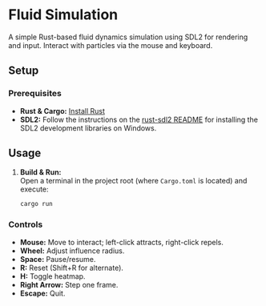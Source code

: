 # Fluid Simulation

A simple Rust-based fluid dynamics simulation using SDL2 for rendering and input. Interact with particles via the mouse and keyboard.

## Setup

### Prerequisites

- **Rust & Cargo:** [Install Rust](https://www.rust-lang.org/tools/install)
- **SDL2:** Follow the instructions on the [rust-sdl2 README](https://github.com/Rust-SDL2/rust-sdl2#sdl20-development-libraries) for installing the SDL2 development libraries on Windows.

## Usage

1. **Build & Run:**  
   Open a terminal in the project root (where `Cargo.toml` is located) and execute:
   ```bash
   cargo run
   ```

### Controls

- **Mouse:** Move to interact; left-click attracts, right-click repels.
- **Wheel:** Adjust influence radius.
- **Space:** Pause/resume.
- **R:** Reset (Shift+R for alternate).
- **H:** Toggle heatmap.
- **Right Arrow:** Step one frame.
- **Escape:** Quit.
